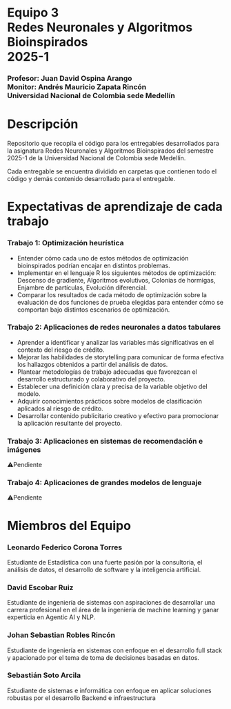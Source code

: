<h1>
  Equipo 3
  <br>Redes Neuronales y Algoritmos Bioinspirados
  <br>2025-1
</h1>
<h3>
  Profesor: Juan David Ospina Arango
  <br>Monitor: Andrés Mauricio Zapata Rincón
  <br>Universidad Nacional de Colombia sede Medellín
</h3>

<h1>Descripción</h1>
<p>Repositorio que recopila el código para los entregables desarrollados para la asignatura Redes Neuronales y Algoritmos Bioinspirados del semestre 2025-1 de la Universidad Nacional de Colombia sede Medellín.</p>
<p>Cada entregable se encuentra dividido en carpetas que contienen todo el código y demás contenido desarrollado para el entregable.</p>

<h1>Expectativas de aprendizaje de cada trabajo</h1>
<h3>Trabajo 1: Optimización heurística</h3>
<ul>
  <li>Entender cómo cada uno de estos métodos de optimización bioinspirados podrían encajar en distintos problemas.</li>
  <li>Implementar en el lenguaje R los siguientes métodos de optimización: Descenso de gradiente, Algoritmos evolutivos, 
      Colonias de hormigas, Enjambre de partículas, Evolución diferencial.
  </li>
<li>Comparar los resultados de cada método de optimización sobre la evaluación de dos funciones de prueba elegidas para entender cómo se comportan bajo distintos escenarios de optimización.</li>
</ul>
<h3>Trabajo 2: Aplicaciones de redes neuronales a datos tabulares</h3>
<ul>
  <li>Aprender a identificar y analizar las variables más significativas en el contexto del riesgo de crédito.</li>
  <li>Mejorar las habilidades de storytelling para comunicar de forma efectiva los hallazgos obtenidos a partir del análisis de datos.</li>
  <li>Plantear metodologías de trabajo adecuadas que favorezcan el desarrollo estructurado y colaborativo del proyecto.</li>
  <li>Establecer una definición clara y precisa de la variable objetivo del modelo.</li>
  <li>Adquirir conocimientos prácticos sobre modelos de clasificación aplicados al riesgo de crédito.</li>
  <li>Desarrollar contenido publicitario creativo y efectivo para promocionar la aplicación resultante del proyecto.</li>
</ul>
<h3>Trabajo 3: Aplicaciones en sistemas de recomendación e imágenes</h3>
<aside>⚠️Pendiente</aside>
<h3>Trabajo 4: Aplicaciones de grandes modelos de lenguaje</h3>
<aside>⚠️Pendiente</aside>

<h1>Miembros del Equipo</h1>
<h3>Leonardo Federico Corona Torres</h3>
Estudiante de Estadística con una fuerte pasión por la consultoria, el análisis de datos, el desarrollo de software y la inteligencia artificial.
<h3>David Escobar Ruiz</h3>
Estudiante de ingeniería de sistemas con aspiraciones de desarrollar una carrera profesional en el área de la ingeniería de machine learning y ganar experticia en Agentic AI y NLP.
<h3>Johan Sebastian Robles Rincón</h3>
Estudiante de ingeniería en sistemas con enfoque en el desarrollo full stack y apacionado por el tema de toma de decisiones basadas en datos.
<h3>Sebastián Soto Arcila</h3>
Estudiante de sistemas e informática con enfoque en aplicar soluciones robustas por el desarrollo Backend e infraestructura
